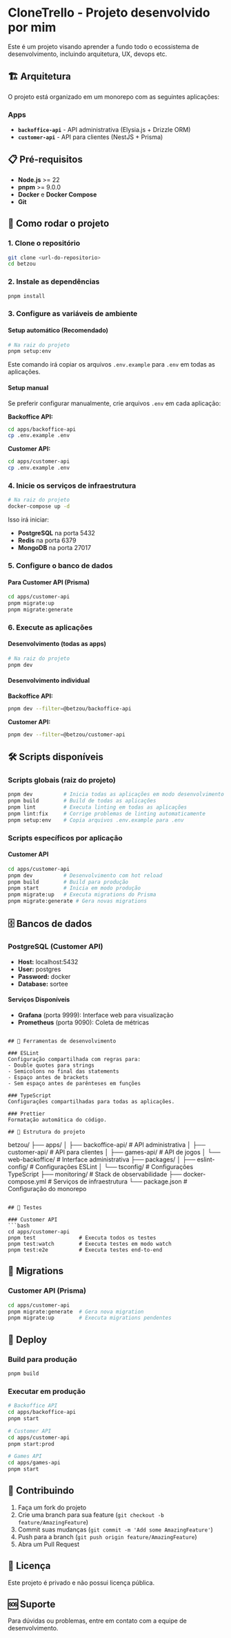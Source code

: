 # CloneTrello - Projeto desenvolvido por mim

Este é um projeto visando aprender a fundo todo o ecossistema de desenvolvimento, incluindo arquitetura, UX, devops etc.

## 🏗️ Arquitetura

O projeto está organizado em um monorepo com as seguintes aplicações:

### Apps
- **`backoffice-api`** - API administrativa (Elysia.js + Drizzle ORM)
- **`customer-api`** - API para clientes (NestJS + Prisma)

## 📋 Pré-requisitos

- **Node.js** >= 22
- **pnpm** >= 9.0.0
- **Docker** e **Docker Compose**
- **Git**

## 🚀 Como rodar o projeto

### 1. Clone o repositório

```bash
git clone <url-do-repositorio>
cd betzou
```

### 2. Instale as dependências

```bash
pnpm install
```

### 3. Configure as variáveis de ambiente

#### Setup automático (Recomendado)
```bash
# Na raiz do projeto
pnpm setup:env
```

Este comando irá copiar os arquivos `.env.example` para `.env` em todas as aplicações.

#### Setup manual
Se preferir configurar manualmente, crie arquivos `.env` em cada aplicação:

**Backoffice API:**
```bash
cd apps/backoffice-api
cp .env.example .env
```

**Customer API:**
```bash
cd apps/customer-api
cp .env.example .env
```

### 4. Inicie os serviços de infraestrutura

```bash
# Na raiz do projeto
docker-compose up -d
```

Isso irá iniciar:
- **PostgreSQL** na porta 5432
- **Redis** na porta 6379
- **MongoDB** na porta 27017

### 5. Configure o banco de dados

#### Para Customer API (Prisma)
```bash
cd apps/customer-api
pnpm migrate:up
pnpm migrate:generate
```

### 6. Execute as aplicações

#### Desenvolvimento (todas as apps)
```bash
# Na raiz do projeto
pnpm dev
```

#### Desenvolvimento individual

**Backoffice API:**
```bash
pnpm dev --filter=@betzou/backoffice-api
```

**Customer API:**
```bash
pnpm dev --filter=@betzou/customer-api
```


## 🛠️ Scripts disponíveis

### Scripts globais (raiz do projeto)
```bash
pnpm dev          # Inicia todas as aplicações em modo desenvolvimento
pnpm build        # Build de todas as aplicações
pnpm lint         # Executa linting em todas as aplicações
pnpm lint:fix     # Corrige problemas de linting automaticamente
pnpm setup:env    # Copia arquivos .env.example para .env
```

### Scripts específicos por aplicação

#### Customer API
```bash
cd apps/customer-api
pnpm dev          # Desenvolvimento com hot reload
pnpm build        # Build para produção
pnpm start        # Inicia em modo produção
pnpm migrate:up   # Executa migrations do Prisma
pnpm migrate:generate # Gera novas migrations
```

## 🗄️ Bancos de dados

### PostgreSQL (Customer API)
- **Host:** localhost:5432
- **User:** postgres
- **Password:** docker
- **Database:** sortee

#### Serviços Disponíveis

- **Grafana** (porta 9999): Interface web para visualização
- **Prometheus** (porta 9090): Coleta de métricas
```

## 🔧 Ferramentas de desenvolvimento

### ESLint
Configuração compartilhada com regras para:
- Double quotes para strings
- Semicolons no final das statements
- Espaço antes de brackets
- Sem espaço antes de parênteses em funções

### TypeScript
Configurações compartilhadas para todas as aplicações.

### Prettier
Formatação automática do código.

## 📁 Estrutura do projeto

```
betzou/
├── apps/
│   ├── backoffice-api/     # API administrativa
│   ├── customer-api/       # API para clientes
│   ├── games-api/         # API de jogos
│   └── web-backoffice/    # Interface administrativa
├── packages/
│   ├── eslint-config/     # Configurações ESLint
│   └── tsconfig/          # Configurações TypeScript
├── monitoring/            # Stack de observabilidade
├── docker-compose.yml     # Serviços de infraestrutura
└── package.json          # Configuração do monorepo
```

## 🧪 Testes

### Customer API
```bash
cd apps/customer-api
pnpm test              # Executa todos os testes
pnpm test:watch        # Executa testes em modo watch
pnpm test:e2e          # Executa testes end-to-end
```

## 📝 Migrations

### Customer API (Prisma)
```bash
cd apps/customer-api
pnpm migrate:generate  # Gera nova migration
pnpm migrate:up        # Executa migrations pendentes
```

## 🚀 Deploy

### Build para produção
```bash
pnpm build
```

### Executar em produção
```bash
# Backoffice API
cd apps/backoffice-api
pnpm start

# Customer API
cd apps/customer-api
pnpm start:prod

# Games API
cd apps/games-api
pnpm start
```

## 🤝 Contribuindo

1. Faça um fork do projeto
2. Crie uma branch para sua feature (`git checkout -b feature/AmazingFeature`)
3. Commit suas mudanças (`git commit -m 'Add some AmazingFeature'`)
4. Push para a branch (`git push origin feature/AmazingFeature`)
5. Abra um Pull Request

## 📄 Licença

Este projeto é privado e não possui licença pública.

## 🆘 Suporte

Para dúvidas ou problemas, entre em contato com a equipe de desenvolvimento.
